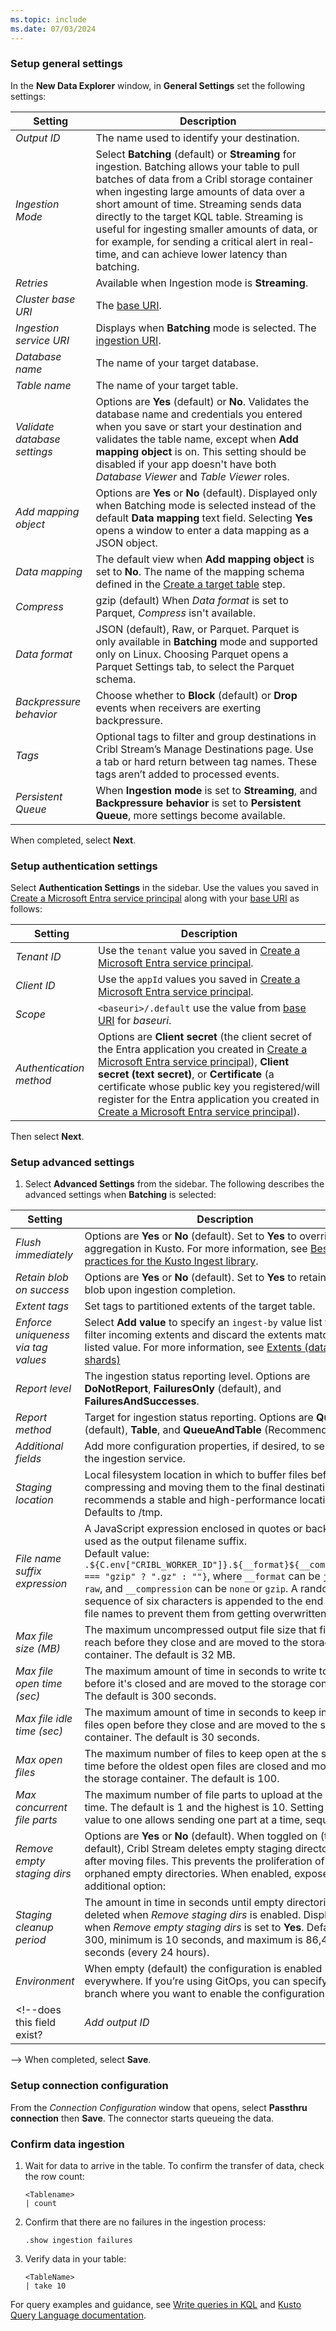 ```yaml
---
ms.topic: include
ms.date: 07/03/2024
---
```


### Setup general settings

In the **New Data Explorer** window, in **General Settings** set the following settings:

|Setting  |Description  |
|---------|---------|
|*Output ID*| The name used to identify your destination. |
| *Ingestion Mode* | Select **Batching** (default) or **Streaming** for ingestion. Batching allows your table to pull batches of data from a Cribl storage container when ingesting large amounts of data over a short amount of time. Streaming sends data directly to the target KQL table. Streaming is useful for ingesting smaller amounts of data, or for example, for sending a critical alert in real-time, and can achieve lower latency than batching. |
|*Retries* | Available when Ingestion mode is **Streaming**.|
| *Cluster base URI* | The [base URI](#ingestion-uri).|
| *Ingestion service URI*|  Displays when **Batching** mode is selected. The [ingestion URI](#ingestion-uri). |
| *Database name* | The name of your target database.|
| *Table name* | The name of your target table.|
|*Validate database settings*| Options are **Yes** (default) or **No**. Validates the database name and credentials you entered when you save or start your destination and validates the table name, except when **Add mapping object** is on. This setting should be disabled if your app doesn't have both *Database Viewer* and *Table Viewer* roles.|
| *Add mapping object* | Options are **Yes** or **No** (default). Displayed only when Batching mode is selected instead of the default **Data mapping** text field. Selecting **Yes** opens a window to enter a data mapping as a JSON object. |
| *Data mapping*| The default view when **Add mapping object** is set to **No**. The name of the mapping schema defined in the [Create a target table](#create-a-target-table) step.|
| *Compress* | gzip (default) When *Data format* is set to Parquet, *Compress* isn't available. |
| *Data format*| JSON (default), Raw, or Parquet. Parquet is only available in **Batching** mode and supported only on Linux. Choosing Parquet opens a Parquet Settings tab, to select the Parquet schema.|
|*Backpressure behavior*| Choose whether to **Block** (default) or **Drop** events when receivers are exerting backpressure.|
|*Tags*| Optional tags to filter and group destinations in Cribl Stream’s Manage Destinations page. Use a tab or hard return between tag names. These tags aren’t added to processed events. |
|*Persistent Queue* | When **Ingestion mode** is set to **Streaming**, and **Backpressure behavior** is set to **Persistent Queue**, more settings become available. |

When completed, select **Next**.

### Setup authentication settings

Select **Authentication Settings** in the sidebar. Use the values you saved in [Create a Microsoft Entra service principal](#create-a-microsoft-entra-service-principal) along with your [base URI](#ingestion-uri) as follows:

|Setting  |Description  |
|---------|---------|
|*Tenant ID*| Use the `tenant` value you saved in [Create a Microsoft Entra service principal](#create-a-microsoft-entra-service-principal). |
| *Client ID*| Use the `appId` values you saved in [Create a Microsoft Entra service principal](#create-a-microsoft-entra-service-principal).  |
|*Scope*| `<baseuri>/.default` use the value from [base URI](#ingestion-uri) for *baseuri*. |
|*Authentication method*| Options are **Client secret** (the client secret of the Entra application you created in [Create a Microsoft Entra service principal](#create-a-microsoft-entra-service-principal)),  **Client secret (text secret)**, or **Certificate** (a certificate whose public key you registered/will register for the Entra application you created in [Create a Microsoft Entra service principal](#create-a-microsoft-entra-service-principal)). |

Then select **Next**.

<!-- I skipped processing settings, are any changes needed?-->

### Setup advanced settings

1. Select **Advanced Settings** from the sidebar.  The following describes the advanced settings when **Batching** is selected:

|Setting  |Description  |
|---------|---------|
| *Flush immediately* | Options are **Yes** or **No** (default). Set to **Yes** to override data aggregation in Kusto. For more information, see [Best practices for the Kusto Ingest library](../../kusto/api/netfx/kusto-ingest-best-practices.md).|
|*Retain blob on success* | Options are **Yes** or **No** (default). Set to **Yes** to retain data blob upon ingestion completion.|
|*Extent tags* | Set tags to partitioned extents of the target table. |
|*Enforce uniqueness via tag values* | Select **Add value** to specify an `ingest-by` value list to use to filter incoming extents and discard the extents matching a listed value. For more information, see [Extents (data shards)](../../kusto/management/extents-overview.md)|
|*Report level* | The ingestion status reporting level. Options are **DoNotReport**, **FailuresOnly** (default), and **FailuresAndSuccesses**.|
|*Report method* | Target for ingestion status reporting. Options are **Queue** (default), **Table**, and **QueueAndTable** (Recommended).|
|*Additional fields* | Add more configuration properties, if desired, to send to the ingestion service.|
|*Staging location* | Local filesystem location in which to buffer files before compressing and moving them to the final destination. Cribl recommends a stable and high-performance location. Defaults to /tmp.|
|*File name suffix expression* | A JavaScript expression enclosed in quotes or backticks used as the output filename suffix. </br>Default value: `.${C.env["CRIBL_WORKER_ID"]}.${__format}${__compression === "gzip" ? ".gz" : ""}`, where `__format` can be `json` or `raw`, and `__compression` can be `none` or `gzip`. A random sequence of six characters is appended to the end of the file names to prevent them from getting overwritten.|
| *Max file size (MB)* | The maximum uncompressed output file size that files can reach before they close and are moved to the storage container. The default is 32 MB. |
| *Max file open time (sec)* | The maximum amount of time in seconds to write to a file before it's closed and are moved to the storage container. The default is 300 seconds. |
| *Max file idle time (sec)* | The maximum amount of time in seconds to keep inactive files open before they close and are moved to the storage container. The default is  30 seconds. |
| *Max open files* | The maximum number of files to keep open at the same time before the oldest open files are closed and moved to the storage container. The default is 100. |
| *Max concurrent file parts* | The maximum number of file parts to upload at the same time. The default is 1 and the highest is 10. Setting the value to one allows sending one part at a time, sequentially. |
| *Remove empty staging dirs* | Options are **Yes** or **No** (default). When toggled on (the default), Cribl Stream deletes empty staging directories after moving files. This prevents the proliferation of orphaned empty directories. When enabled, exposes this additional option:|
| *Staging cleanup period* | The amount in time in seconds until empty directories are deleted when *Remove staging dirs* is enabled. Displays when *Remove empty staging dirs* is set to **Yes**. Default is 300, minimum is 10 seconds, and maximum is 86,400 seconds (every 24 hours). |
| *Environment* | When empty (default) the configuration is enabled everywhere. If you’re using GitOps, you can specify the Git branch where you want to enable the configuration. |
<!--does this field exist? | *Add output ID* | Options are **On** or **Off**. Set to **On** if you want your destination name appended to staging directory pathnames for organization or troubleshooting between multiple destinations. |
-->
When completed, select **Save**.

### Setup connection configuration

From the *Connection Configuration* window that opens, select **Passthru connection** then **Save**.
The connector starts queueing the data.

### Confirm data ingestion

1. Wait for data to arrive in the  table. To confirm the transfer of data, check the row count:

    ```kusto
    <Tablename> 
    | count
    ```

1. Confirm that there are no failures in the ingestion process:

    ```kusto
    .show ingestion failures
    ```

1. Verify data in your table:

    ```kusto
    <TableName>
    | take 10
    ```

For query examples and guidance, see [Write queries in KQL](/azure/data-explorer/kusto/query/tutorials/learn-common-operators) and [Kusto Query Language documentation](/azure/data-explorer/kusto/query/index).
